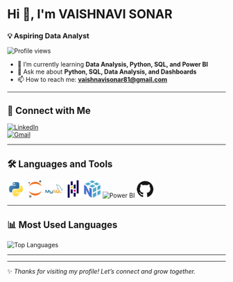 # Hi 👋, I'm VAISHNAVI SONAR  
### 💡 Aspiring Data Analyst  

![Profile views](https://komarev.com/ghpvc/?username=vaishnavisonar14&label=Profile%20views&color=0e75b6&style=flat)

- 🌱 I’m currently learning **Data Analysis, Python, SQL, and Power BI**  
- 💬 Ask me about **Python, SQL, Data Analysis, and Dashboards**  
- 📫 How to reach me: **vaishnavisonar81@gmail.com**  

---

## 🔗 Connect with Me  
[![LinkedIn](https://img.shields.io/badge/LinkedIn-blue?logo=linkedin&logoColor=white)](https://www.linkedin.com/in/vaishnavi-sonar-/)  
[![Gmail](https://img.shields.io/badge/Gmail-red?logo=gmail&logoColor=white)](mailto:vaishnavisonar81@gmail.com)  

---

## 🛠️ Languages and Tools  
<p>
  <img src="https://raw.githubusercontent.com/devicons/devicon/master/icons/python/python-original.svg" alt="Python" width="40" height="40"/>
  <img src="https://raw.githubusercontent.com/devicons/devicon/master/icons/jupyter/jupyter-original.svg" alt="Jupyter" width="40" height="40"/>
  <img src="https://raw.githubusercontent.com/devicons/devicon/master/icons/mysql/mysql-original-wordmark.svg" alt="MySQL" width="40" height="40"/>
  <img src="https://raw.githubusercontent.com/devicons/devicon/master/icons/pandas/pandas-original.svg" alt="Pandas" width="40" height="40"/>
  <img src="https://raw.githubusercontent.com/devicons/devicon/master/icons/numpy/numpy-original.svg" alt="NumPy" width="40" height="40"/>
  <img src="https://img.icons8.com/color/48/power-bi.png" alt="Power BI" width="40" height="40"/>
  <img src="https://raw.githubusercontent.com/devicons/devicon/master/icons/github/github-original.svg" alt="GitHub" width="40" height="40"/>
</p>  

---

## 📊 Most Used Languages  
![Top Languages](https://github-readme-stats.vercel.app/api/top-langs/?username=vaishnavisonar14&layout=compact&theme=radical)  

---


---


✨ *Thanks for visiting my profile! Let’s connect and grow together.*  

